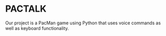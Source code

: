 # PACTALK

Our project is a PacMan game using Python that uses voice commands as well as keyboard functionality. 
